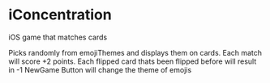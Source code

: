 # iConcentration
iOS game that matches cards

Picks randomly from emojiThemes and displays them on cards.
Each match will score +2 points. Each flipped card thats been flipped before will result in -1
NewGame Button will change the theme of emojis
